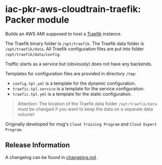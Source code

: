# iac-pkr-aws-cloudtrain-traefik: Packer module 

Builds an AWS AMI supposed to host a [Traefik](https://traefik.io/traefik/) instance.

The Traefik binary folder is `/opt/traefik`.
The Traefik data folder is `/opt/traefik/data`.
All Traefik configuration files are put into folder `/opt/traefik/data/config`.

Traffic starts as a service but (obviously) does not have any backends.

Templates for configuration files are provided in directory `/tmp`:

* `config.tpl.yml` is a template for the dynamic configuration.
* `traefic.tpl.service` is a template for the service configuration.
* `traefic.tpl.yml` is a template for the static configuration.

> Attention: The location of the Traefik data folder `/opt/traefik/data` must be changed if you want to keep the 
> data on a separate data volume!

Originally developed for msg's `Cloud Training Program` and `Cloud Expert Program`.

## Release Information

A changelog can be found in [changelog.md](changelog.md).
